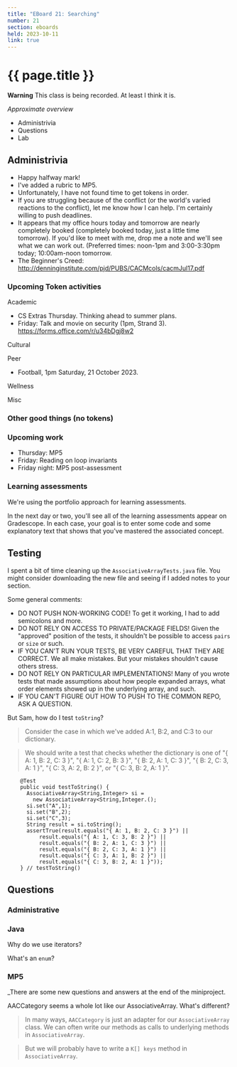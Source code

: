 ```yaml
---
title: "EBoard 21: Searching"
number: 21
section: eboards
held: 2023-10-11
link: true
---
```

# {{ page.title }}

**Warning** This class is being recorded.  At least I think it is.

_Approximate overview_

* Administrivia
* Questions
* Lab

Administrivia
-------------

* Happy halfway mark!
* I've added a rubric to MP5.
* Unfortunately, I have not found time to get tokens in order.
* If you are struggling because of the conflict (or the world's varied 
  reactions to the conflict), let me know how I can help.  I'm certainly
  willing to push deadlines.
* It appears that my office hours today and tomorrow are nearly completely
  booked (completely booked today, just a little time tomorrow).  If you'd
  like to meet with me, drop me a note and we'll see what we can work out.
  (Preferred times: noon-1pm and 3:00-3:30pm today; 10:00am-noon tomorrow.
* The Beginner's Creed:
  <http://denninginstitute.com/pjd/PUBS/CACMcols/cacmJul17.pdf>

### Upcoming Token activities

Academic

* CS Extras Thursday.  Thinking ahead to summer plans.
* Friday: Talk and movie on security (1pm, Strand 3).
  <https://forms.office.com/r/u34bDgj8w2>

Cultural

Peer

* Football, 1pm Saturday, 21 October 2023.

Wellness

Misc

### Other good things (no tokens)

### Upcoming work

* Thursday: MP5
* Friday: Reading on loop invariants
* Friday night: MP5 post-assessment

### Learning assessments

We're using the portfolio approach for learning assessments.

In the next day or two, you'll see all of the learning assessments
appear on Gradescope.  In each case, your goal is to enter some code
and some explanatory text that shows that you've mastered the
associated concept.

Testing
-------

I spent a bit of time cleaning up the `AssociativeArrayTests.java` file.
You might consider downloading the new file and seeing if I added notes
to your section.  

Some general comments:

* DO NOT PUSH NON-WORKING CODE!  To get it working, I had to add semicolons 
  and more.
* DO NOT RELY ON ACCESS TO PRIVATE/PACKAGE FIELDS!  Given the "approved"
  position of the tests, it shouldn't be possible to access `pairs` or
  `size` or such.
* IF YOU CAN'T RUN YOUR TESTS, BE VERY CAREFUL THAT THEY ARE CORRECT.
  We all make mistakes.  But your mistakes shouldn't cause others stress.
* DO NOT RELY ON PARTICULAR IMPLEMENTATIONS!  Many of you wrote tests
  that made assumptions about how people expanded arrays, what order
  elements showed up in the underlying array, and such.
* IF YOU CAN'T FIGURE OUT HOW TO PUSH TO THE COMMON REPO, ASK A QUESTION.

But Sam, how do I test `toString`?

> Consider the case in which we've added A:1, B:2, and C:3 to our
  dictionary.

> We should write a test that checks whether the dictionary is one
  of "{ A: 1, B: 2, C: 3 }", "{ A: 1, C: 2, B: 3 }", "{ B: 2, A: 1, C: 3 }",
  "{ B: 2, C: 3, A: 1 }", "{ C: 3, A: 2, B: 2 }", or "{ C: 3, B: 2, A: 1 }".

        @Test
        public void testToString() {
          AssociativeArray<String,Integer> si = 
            new AssociativeArray<String,Integer.();
          si.set("A",1);
          si.set("B",2);
          si.set("C",3);
          String result = si.toString();
          assertTrue(result.equals("{ A: 1, B: 2, C: 3 }") ||
              result.equals("{ A: 1, C: 3, B: 2 }") ||
              result.equals("{ B: 2, A: 1, C: 3 }") ||
              result.equals("{ B: 2, C: 3, A: 1 }") ||
              result.equals("{ C: 3, A: 1, B: 2 }") ||
              result.equals("{ C: 3, B: 2, A: 1 }"));
        } // testToString()

Questions
---------

### Administrative

### Java

Why do we use iterators?

>

What's an `enum`?

>

### MP5

_There are some new questions and answers at the end of the miniproject.

AACCategory seems a whole lot like our AssociativeArray.  What's different?

> In many ways, `AACCategory` is just an adapter for our `AssociativeArray`
  class.  We can often write our methods as calls to underlying methods
  in `AssociativeArray`.

> But we will probably have to write a `K[] keys` method in `AssociativeArray`.

